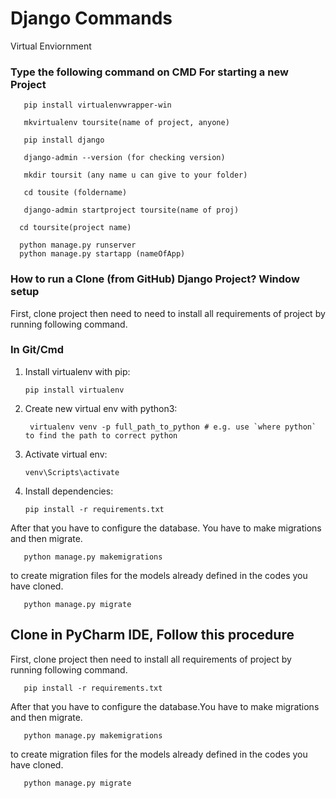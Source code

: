 
#  Django Commands
   Virtual Enviornment
### Type the following command on CMD For starting a new Project 

```
   pip install virtualenvwrapper-win
  
   mkvirtualenv toursite(name of project, anyone)

   pip install django

   django-admin --version (for checking version)

   mkdir toursit (any name u can give to your folder)

   cd tousite (foldername)

   django-admin startproject toursite(name of proj)

  cd toursite(project name)

  python manage.py runserver  
  python manage.py startapp (nameOfApp)
```
  
### How to run a Clone (from GitHub) Django Project?  Window setup

First, clone project then need to need to install all requirements of project by running following command.

### In Git/Cmd

1. Install virtualenv with pip:

       pip install virtualenv
2. Create new virtual env with python3:

        virtualenv venv -p full_path_to_python # e.g. use `where python` to find the path to correct python    
3. Activate virtual env:

       venv\Scripts\activate

4. Install dependencies:

       pip install -r requirements.txt

After that you have to configure the database. You have to make migrations and then migrate.

       python manage.py makemigrations

to create migration files for the models already defined in the codes you have cloned.

       python manage.py migrate
  
## Clone in PyCharm IDE, Follow this procedure
       
First, clone project then need to install all requirements of project by running following command.

       pip install -r requirements.txt

After that you have to configure the database.You have to make migrations and then migrate.

       python manage.py makemigrations

to create migration files for the models already defined in the codes you have cloned.

       python manage.py migrate
